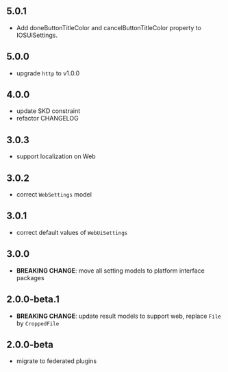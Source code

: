 ## 5.0.1

* Add doneButtonTitleColor and cancelButtonTitleColor property to IOSUiSettings.

## 5.0.0

* upgrade `http` to v1.0.0

## 4.0.0

* update SKD constraint
* refactor CHANGELOG

## 3.0.3

* support localization on Web

## 3.0.2

* correct `WebSettings` model

## 3.0.1

* correct default values of `WebUiSettings`

## 3.0.0

* **BREAKING CHANGE**: move all setting models to platform interface packages

## 2.0.0-beta.1

* **BREAKING CHANGE**: update result models to support web, replace `File` by `CroppedFile`

## 2.0.0-beta

* migrate to federated plugins

